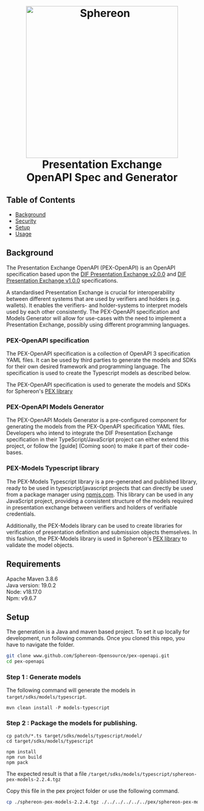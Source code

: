 <h1 align="center">
  <br>
  <a href="https://www.sphereon.com"><img src="https://sphereon.com/content/themes/sphereon/assets/img/logo.svg" alt="Sphereon" width="400"></a>
  <br> Presentation Exchange 
  <br> OpenAPI Spec and Generator
  <br>
</h1>

## Table of Contents

- [Background](#background)
- [Security](#security)
- [Setup](#Setup)
- [Usage](#usage)

## Background

The Presentation Exchange OpenAPI (PEX-OpenAPI) is an OpenAPI specification based upon the 
[DIF Presentation Exchange v2.0.0](https://identity.foundation/presentation-exchange/) and [DIF Presentation Exchange v1.0.0](https://identity.foundation/presentation-exchange/spec/v1.0.0/) 
specifications. 

A standardised Presentation Exchange is crucial for interoperability between different systems that are used by verifiers and holders (e.g. wallets). It enables the verifiers- and holder-systems to interpret models used by each other consistently. The PEX-OpenAPI specification and Models Generator will allow for use-cases with the need to implement a Presentation Exchange, possibly using different programming languages.  

### PEX-OpenAPI specification
The PEX-OpenAPI specification is a collection of OpenAPI 3 specification YAML files. It can be used by third parties to generate the models and SDKs for their own desired framework and programming language. The specification is used to create the Typescript models as described below.

The PEX-OpenAPI specification is used to generate the models and SDKs for Sphereon's [PEX library](https://github.com/Sphereon-Opensource/pex/)

### PEX-OpenAPI Models Generator
The PEX-OpenAPI Models Generator is a pre-configured component for generating the models from the PEX-OpenAPI specification YAML files. Developers who intend to integrate the DIF Presentation Exchange specification in their TypeScript/JavaScript project can either extend this project, or follow the [guide] (Coming soon) to make it part of their code-bases.

### PEX-Models Typescript library
The PEX-Models Typescript library is a pre-generated and published library, ready to be used in typescript/javascript projects that can directly be used from a package manager using [npmjs.com](https://www.npmjs.com/package/@sphereon/pex-models). This library can be used in any JavaScript project, providing a consistent structure of the models required in presentation exchange between verifiers and holders of verifiable credentials.

Additionally, the PEX-Models library can be used to create libraries for verification of presentation definition and submission objects themselves. In this fashion, the PEX-Models library is used in Sphereon's [PEX library](https://github.com/Sphereon-Opensource/pex/) to validate the model objects.

## Requirements
Apache Maven 3.8.6 \
Java version: 19.0.2 \
Node: v18.17.0 \
Npm: v9.6.7 

## Setup

The generation is a Java and maven based project. To set it up locally for development, run following commands. Once you cloned this repo, you have to navigate the folder.

``` bash
git clone www.github.com/Sphereon-Opensource/pex-openapi.git
cd pex-openapi
```

### Step 1 : Generate models

The following command will generate the models in `target/sdks/models/typescript`.
```
mvn clean install -P models-typescript
```

### Step 2 : Package the models for publishing.

```
cp patch/*.ts target/sdks/models/typescript/model/
cd target/sdks/models/typescript

npm install
npm run build
npm pack
```

The expected result is that a file `/target/sdks/models/typescript/sphereon-pex-models-2.2.4.tgz`

Copy this file in the pex project folder  or use the following command.

```bash
cp ./sphereon-pex-models-2.2.4.tgz ./../../../../../pex/sphereon-pex-models-2.2.4.tgz
```